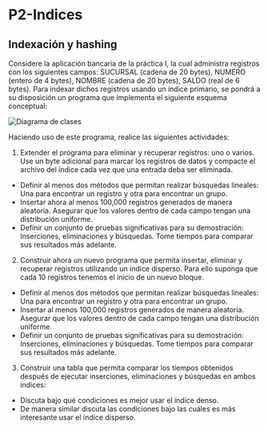 # P2-Indices

## Indexación y hashing

Considere la aplicación bancaria de la práctica I, la cual administra registros con los siguientes campos: SUCURSAL (cadena de 20 bytes), NUMERO (entero de 4 bytes), NOMBRE (cadena de 20 bytes), SALDO (real de 6 bytes). Para indexar dichos registros usando un índice primario, se pondrá a su disposición un programa que implementa el siguiente esquema conceptual:

![Diagrama de clases](http://s28.postimg.org/ujtyuzukd/diagrama_de_clases.png)

Haciendo uso de este programa, realice las siguientes actividades:

1.	Extender el programa para eliminar y recuperar registros: uno o varios. Use un byte adicional para marcar los registros de datos y compacte el archivo del índice cada vez que una entrada deba ser eliminada.
   *	Definir al menos dos métodos que permitan realizar búsquedas lineales: Una para encontrar un registro y otra para encontrar un grupo.
   *	Insertar ahora al menos 100,000 registros generados de manera aleatoria. Asegurar que los valores dentro de cada campo tengan una distribución uniforme.
   *	Definir un conjunto de pruebas significativas para su demostración: Inserciones, eliminaciones y búsquedas. Tome tiempos para comparar sus resultados más adelante.

2.	Construir ahora un nuevo programa que permita insertar, eliminar y recuperar registros utilizando un índice disperso. Para ello suponga que cada 10 registros tenemos el inicio de un nuevo bloque.
   *	Definir al menos dos métodos que permitan realizar búsquedas lineales: Una para encontrar un registro y otra para encontrar un grupo.
   *	Insertar al menos 100,000 registros generados de manera aleatoria. Asegurar que los valores dentro de cada campo tengan  una distribución uniforme.
   *	Definir un conjunto de pruebas significativas para su demostración: Inserciones, eliminaciones y búsquedas. Tome tiempos para comparar sus resultados más adelante.

3.	Construir una tabla que permita comparar los tiempos obtenidos después de ejecutar inserciones, eliminaciones y búsquedas en ambos índices:
   *	Discuta bajo qué condiciones es mejor usar el índice denso.
   *	De manera similar discuta las condiciones bajo las cuáles es más interesante usar el índice disperso.
